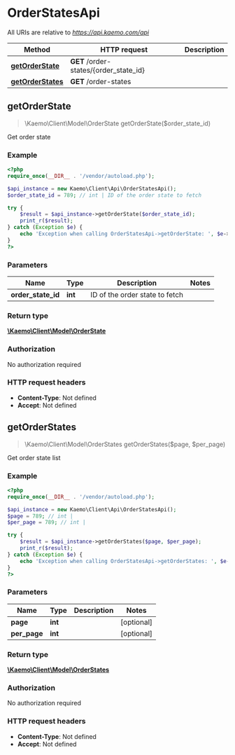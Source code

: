 # OrderStatesApi

All URIs are relative to *https://api.kaemo.com/api*

Method | HTTP request | Description
------------- | ------------- | -------------
[**getOrderState**](#getOrderState) | **GET** /order-states/{order_state_id} | 
[**getOrderStates**](#getOrderStates) | **GET** /order-states | 


## **getOrderState**
> \Kaemo\Client\Model\OrderState getOrderState($order_state_id)



Get order state

### Example
```php
<?php
require_once(__DIR__ . '/vendor/autoload.php');

$api_instance = new Kaemo\Client\Api\OrderStatesApi();
$order_state_id = 789; // int | ID of the order state to fetch

try {
    $result = $api_instance->getOrderState($order_state_id);
    print_r($result);
} catch (Exception $e) {
    echo 'Exception when calling OrderStatesApi->getOrderState: ', $e->getMessage(), PHP_EOL;
}
?>
```

### Parameters

Name | Type | Description  | Notes
------------- | ------------- | ------------- | -------------
 **order_state_id** | **int**| ID of the order state to fetch |

### Return type

[**\Kaemo\Client\Model\OrderState**](#OrderState)

### Authorization

No authorization required

### HTTP request headers

 - **Content-Type**: Not defined
 - **Accept**: Not defined

## **getOrderStates**
> \Kaemo\Client\Model\OrderStates getOrderStates($page, $per_page)



Get order state list

### Example
```php
<?php
require_once(__DIR__ . '/vendor/autoload.php');

$api_instance = new Kaemo\Client\Api\OrderStatesApi();
$page = 789; // int | 
$per_page = 789; // int | 

try {
    $result = $api_instance->getOrderStates($page, $per_page);
    print_r($result);
} catch (Exception $e) {
    echo 'Exception when calling OrderStatesApi->getOrderStates: ', $e->getMessage(), PHP_EOL;
}
?>
```

### Parameters

Name | Type | Description  | Notes
------------- | ------------- | ------------- | -------------
 **page** | **int**|  | [optional]
 **per_page** | **int**|  | [optional]

### Return type

[**\Kaemo\Client\Model\OrderStates**](#OrderStates)

### Authorization

No authorization required

### HTTP request headers

 - **Content-Type**: Not defined
 - **Accept**: Not defined

